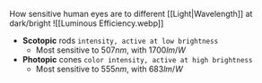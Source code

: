 How sensitive human eyes are to different [[Light|Wavelength]] at dark/bright
![[Luminous Efficiency.webp]]
- **Scotopic** rods `intensity, active at low brightness`
	- Most sensitive to $507nm$, with $1700lm/W$
- **Photopic** cones `color intensity, active at high brightness`
	- Most sensitive to $555nm$, with $683lm/W$
